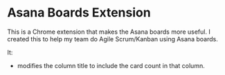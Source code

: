 # Asana Boards Extension

This is a Chrome extension that makes the Asana boards more useful.  I created this to help my team do Agile Scrum/Kanban using Asana boards.

It: 
* modifies the column title to include the card count in that column.
